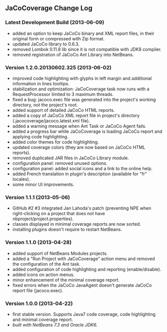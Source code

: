 ## JaCoCoverage Change Log

### Latest Development Build (2013-06-09)
* added an option to keep JaCoCo binary and XML report files, in their original form or compressed with Zip format.
* updated JaCoCo library to 0.6.3.
* removed Lombok 0.11.8 lib since it is not compatible with JDK8 compiler.
* removed registration of JaCoCo Ant Library into NetBeans.

### Version 1.2.0.20130602.325 (2013-06-02)
* improved code highlighting with glyphs in left margin and additional information in lines tooltips.
* stabilization and optimization: JaCoCoverage task now runs with a RequestProcessor limited to 3 maximum threads.
* fixed a bug: jacoco.exec file was generated into the project's working directory, not the project's root.
* added support of detailed JaCoCo HTML reports.
* added a copy of JaCoCo XML report file in project's directory (.jacocoverage/jacoco.latest.xml file).
* added a warning message when Ant Task or JaCoCo Agent fails.
* added a progress bar while JaCoCoverage is loading JaCoCo report and applying code highlighting.
* added color themes for code highlighting.
* updated coverage colors (they are now based on JaCoCo HTML reports).
* removed duplicated JAR files in JaCoCo Library module.
* configuration panel: removed unused options.
* configuration panel: added social icons and a link to the online help.
* added French translation in plugin's description (available for "fr" locales).
* some minor UI improvements.

### Version 1.1.1 (2013-05-06)
* GitHub #2 #3 integrated Jan Lahoda's patch (preventing NPE when right-clicking on a project that does not have nbproject/project.properties).
* classes displayed in minimal coverage reports are now sorted.
* installing plugins doesn't require to restart NetBeans.

### Version 1.1.0 (2013-04-28)
* added support of NetBeans Modules projects.
* added a "Run Project with JaCoCoverage" action menu and removed the configuration of the Ant task.
* added configuration of code highlighting and reporting (enable/disable).
* added icons on action menus.
* minor enhancement of the minimal coverage report.
* fixed errors when the JaCoCo JavaAgent doesn't generate JaCoCo report file (jacoco.exec).

### Version 1.0.0 (2013-04-22)
* first stable version. Supports Java7 code coverage, code highlighting and minimal coverage report.
* *built with NetBeans 7.3 and Oracle JDK6.*
